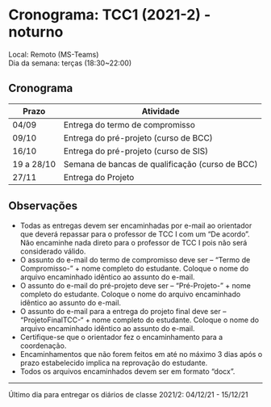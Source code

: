 # Cronograma: TCC1 (2021-2) - noturno

Local: Remoto (MS-Teams)  
Dia da semana: terças (18:30\~22:00)  

## Cronograma

| Prazo      | Atividade                                       |
| ---------- | ----------------------------------------------- |
| 04/09      | Entrega do termo de compromisso                 |
| 09/10      | Entrega do pré-projeto (curso de BCC)           |
| 16/10      | Entrega do pré-projeto (curso de SIS)           |
| 19 a 28/10 | Semana de bancas de qualificação (curso de BCC) |
| 27/11      | Entrega do Projeto

## Observações

- Todas as entregas devem ser encaminhadas por e-mail ao orientador que deverá repassar para o professor de TCC I com um “De acordo”. Não encaminhe nada direto para o professor de TCC I pois não será considerado válido.
- O assunto do e-mail do termo de compromisso deve ser – “Termo de Compromisso-” + nome completo do estudante. Coloque o nome do arquivo encaminhado idêntico ao assunto do e-mail.
- O assunto do e-mail do pré-projeto deve ser – “Pré-Projeto-” + nome completo do estudante. Coloque o nome do arquivo encaminhado idêntico ao assunto do e-mail.
- O assunto do e-mail para a entrega do projeto final deve ser – “ProjetoFinalTCC-“ + nome completo do estudante. Coloque o nome do arquivo encaminhado idêntico ao assunto do e-mail.
- Certifique-se que o orientador fez o encaminhamento para a coordenação.
- Encaminhamentos que não forem feitos em até no máximo 3 dias após o prazo estabelecido implica na reprovação do estudante.
- Todos os arquivos encaminhados devem ser em formato “docx”.

-----------

Último dia para entregar os diários de classe 2021/2: 04/12/21 - 15/12/21
